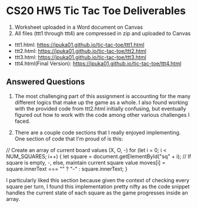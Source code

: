 # CS20 HW5 Tic Tac Toe Deliverables

1. Worksheet uploaded in a Word document on Canvas
2. All files (ttt1 through ttt4) are compressed in zip and uploaded to Canvas

- ttt1.html: https://jpuka01.github.io/tic-tac-toe/ttt1.html
- ttt2.html: https://jpuka01.github.io/tic-tac-toe/ttt2.html
- ttt3.html: https://jpuka01.github.io/tic-tac-toe/ttt3.html
- ttt4.html(Final Version): https://jpuka01.github.io/tic-tac-toe/ttt4.html

## Answered Questions

1. The most challenging part of this assignment is accounting for the many 
different logics that make up the game as a whole. I also found working with 
the provided code from ttt2.html initially confusing, but eventually figured 
out how to work with the code among other various challenges I faced.

2. There are a couple code sections that I really enjoyed implementing. One
section of code that I'm proud of is this:

// Create an array of current board values (X, O, -)
            for (let i = 0; i < NUM_SQUARES; i++) {
                let square = document.getElementById("sq" + i);
                // If square is empty, -, else, maintain current square value
                moves[i] = square.innerText === "" ? "-" : square.innerText;
            }

I particularly liked this section because given the context of checking every
square per turn, I found this implementation pretty nifty as the code snippet 
handles the current state of each square as the game progresses inside an array.